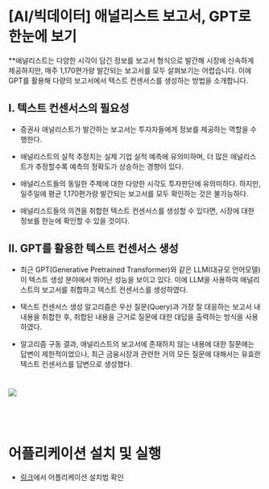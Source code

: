 
# [AI/빅데이터] 애널리스트 보고서, GPT로 한눈에 보기
  
**애널리스트는 다양한 시각이 담긴 정보를 보고서 형식으로 발간해 시장에 신속하게 제공하지만, 매주 1,170편가량 발간되는 보고서를 모두 살펴보기는 어렵습니다. 이에 GPT를 활용해 다량의 보고서에서 텍스트 컨센서스를 생성하는 방법을 소개합니다.

## I. 텍스트 컨센서스의 필요성

- 증권사 애널리스트가 발간하는 보고서는 투자자들에게 정보를 제공하는 역할을 수행한다. 

- 애널리스트의 실적 추정치는 실제 기업 실적 예측에 유의미하며, 더 많은 애널리스트가 추정할수록 예측의 정확도가 상승하는 경향이 있다. 

- 애널리스트들의 동일한 주제에 대한 다양한 시각도 투자판단에 유의미하다. 하지만, 일주일에 평균 1,170편가량 발간되는 보고서를 모두 확인하는 것은 불가능하다. 

- 애널리스트들의 의견을 취합한 텍스트 컨센서스를 생성할 수 있다면, 시장에 대한 정보를 한눈에 확인할 수 있을 것이다.

## II. GPT를 활용한 텍스트 컨센서스 생성

- 최근 GPT(Generative Pretrained Transformer)와 같은 LLM(대규모 언어모델)이 텍스트 생성 분야에서 뛰어난 성능을 보이고 있다. 이에 LLM을 사용하여 애널리스트의 보고서를 취합하고 텍스트 컨센서스를 생성하였다.

- 텍스트 컨센서스 생성 알고리즘은 우선 질문(Query)과 가장 잘 대응하는 보고서 내 내용을 취합한 후, 취합된 내용을 근거로 질문에 대한 대답을 출력하는 방식을 사용하였다. 

- 알고리즘 구동 결과, 애널리스트의 보고서에 존재하지 않는 내용에 대한 질문에는 답변이 제한적이었으나, 최근 금융시장과 관련한 거의 모든 질문에 대해서는 유효한 텍스트 컨센서스를 답변으로 생성했다.

# 
# <a border="0" href="http://tracking.nhqv.com/tracking?SITE_ID=4&SEND_ID=3980109&SCHD_ID=2977176&WORKDAY=20230426&TRACKING_CLOSE=2023-04-19&TYPE=C&CLICK_ID=002&MEMBER_ID=a3lvdWppbi5raW1Abmhxdi5jb20=&MEMBER_ID_SEQ=32958&URL=https://download.nhqv.com/www/plugin/pdfjs/web/viewer.html?r=CommFile&p=/cis/rsh/inv&i=CISPPR20230417155400047" target="_blank" title="NH 리서치 원문보기"><img border="0" src="https://www.nhqv.com/img/ems/research/img_09.jpg"></a>

<br/><br/>
# 어플리케이션 설치 및 실행
- [링크](https://github.com/kyoujinkim/ConsensusGPT_Application/tree/master)에서 어플리케이션 설치법 확인
